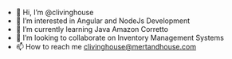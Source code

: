 - 👋 Hi, I’m @clivinghouse
- 👀 I’m interested in Angular and NodeJs Development 
- 🌱 I’m currently learning Java Amazon Corretto
- 💞️ I’m looking to collaborate on Inventory Management Systems
- 📫 How to reach me clivinghouse@mertandhouse.com

<!---
clivinghouse/clivinghouse is a ✨ special ✨ repository because its `README.md` (this file) appears on your GitHub profile.
You can click the Preview link to take a look at your changes.
--->
